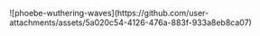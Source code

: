 
<p align="cente">
![phoebe-wuthering-waves](https://github.com/user-attachments/assets/5a020c54-4126-476a-883f-933a8eb8ca07)
</p>
